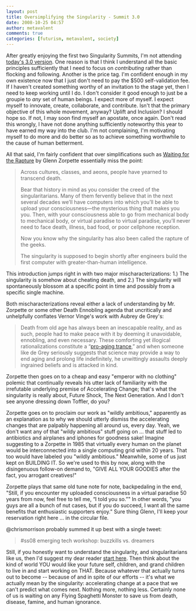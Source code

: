 ```yaml
---
layout: post
title: Oversimplifying the Singularity - Summit 3.0
date: 2008-10-25 04:57
author: metavalent
comments: true
categories: [futurism, metavalent, society]
---
```

After greatly enjoying the first two Singularity Summits, I'm not attending <a href="http://www.singularitysummit.com/program">today's 3.0 version</a>. One reason is that I think I understand all the basic principles sufficiently that I need to focus on <i>contributing</i> rather than flocking and following. Another is the price tag. I'm confident enough in my own existence now that I just don't need to pay the $500 self-validation fee. If I haven't created something worthy of an invitation to the stage yet, then I need to keep working until I do. I don't consider it good enough to just be a groupie to <i>any</i> set of human beings. I expect more of myself. I expect myself to innovate, create, collaborate, and contribute. Isn't that the primary objective of this whole movement, anyway? Uplift and Inclusion? I should hope so. If not, I may soon find myself an apostate, once again. Don't read this wrongly, I have not done anything sufficiently noteworthy this year to have earned my way into the club. I'm not complaining, I'm motivating myself to do more and do better so as to achieve something worthwhile to the cause of human betterment.

All that said, I'm fairly confident that over simplifications such as <a href="http://www.spectrum.ieee.org/jun08/6311">Waiting for the Rapture</a> by Glenn Zorpette essentially miss the point: <blockquote>Across cultures, classes, and aeons, people have yearned to transcend death.

Bear that history in mind as you consider the creed of the singularitarians. Many of them fervently believe that in the next several decades we’ll have computers into which you’ll be able to upload your consciousness—the mysterious thing that makes you you. Then, with your consciousness able to go from mechanical body to mechanical body, or virtual paradise to virtual paradise, you’ll never need to face death, illness, bad food, or poor cellphone reception.

Now you know why the singularity has also been called the rapture of the geeks.

The singularity is supposed to begin shortly after engineers build the first computer with greater-than-human intelligence.</blockquote>This introduction jumps right in with two major mischaracterizations: 1.) The singularity is somehow about cheating death, and 2.) The singularity will spontaneously blossom at a specific point in time and possibly from a specific single machine.

Both mischaracterizations reveal either a lack of understanding by Mr. Zorpette or some other Death Ennobling agenda that uncritically and unhelpfully conflates Vernor Vinge's work with Aubrey de Grey's:<blockquote>Death from old age has always been an inescapable reality, and as such, people had to make peace with it by deeming it unavoidable, ennobling, and even necessary. These comforting yet illogical rationalizations constitute a “<a href="http://www.betterhumans.com/blogs/proyas/archive/2008/07/22/Starting-to-make-SENS.aspx">pro-aging trance</a>,” and when someone like de Grey seriously suggests that science may provide a way to end aging and prolong life indefinitely, he unwittingly assaults deeply ingrained beliefs and is attacked in kind.</blockquote>Zorpette then goes on to a cheap and easy "emperor with no clothing" polemic that continually reveals his utter lack of familiarity with the irrefutable underlying premise of Accelerating Change; that's what the singularity is really about, Future Shock, The Next Generation. And I don't see anyone dressing down Toffler, do you?

Zorpette goes on to proclaim our work as "wildly ambitious," apparently as an explanation as to why we should utterly dismiss the accelerating changes that are palpably happening all around us, every day. Yeah, we don't want any of that "wildy ambitious" stuff going on ... that stuff led to antibiotics and airplanes and iphones for goodness sake! Imagine suggesting to a Zorpette in 1985 that virtually every human on the planet would be interconnected into a single computing grid within 20 years. That too would have labeled you "wildly ambitious." Meanwhile, some of us just kept on BUILDING IT. So we're used to this by now, along with the disingenuous follow-on demand to, "GIVE ALL YOUR GOODIES after the fact, you arrogant creatives!"

Zorpette plays that same old tune note for note, backpedaling in the end, "Still, if you encounter my uploaded consciousness in a virtual paradise 50 years from now, feel free to tell me, “I told you so.”" In other words, "you guys are all a bunch of nut cases, but if you do succeed, I want all the same benefits that enthusiastic supporters enjoy." Sure thing Glenn, I'll keep your reservation right here ... in the circular file.

@chrismorrison probably summed it up best with a single tweet:<blockquote>#ss08 emerging tech workshop: buzzkills vs. dreamers</blockquote>Still, if you honestly want to understand the singularity, and singularitarians like us, then I'd suggest my dear reader <a href="http://en.wikipedia.org/wiki/Vernor_Vinge">start here</a>. Then think about the kind of world YOU would like your future self, children, and grand children to live in and start working on THAT. Because whatever that actually turns out to become -- because of and in spite of our efforts -- it's what we actually mean by the singularity: accelerating change at a pace that we can't predict what comes next. Nothing more, nothing less. Certainly none of us is waiting on any Flying Spaghetti Monster to save us from death, disease, famine, and human ignorance.
